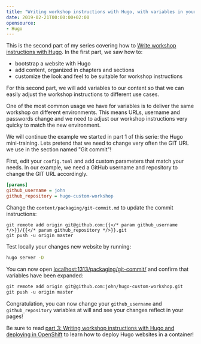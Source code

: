 ```yaml
---
title: "Writing workshop instructions with Hugo, with variables in your content"
date: 2019-02-21T00:00:00+02:00
opensource: 
- Hugo
---
```


This is the second part of my series covering how to
[Write workshop instructions with Hugo](../writing-workshop-instructions-with-hugo/).
In the first part, we saw how to:

- bootstrap a website with Hugo
- add content, organized in chapters and sections
- customize the look and feel to be suitable for workshop instructions

For this second part, we will add variables to our content so that we can easily
adjust the workshop instructions to different use cases.

<!--more-->

One of the most common usage we have for variables is to deliver the same workshop
on different environments. This means URLs, username and passwords change and we
need to adjust our workshop instructions very quicky to match the new environment.

We will continue the example we started in part 1 of this serie: the Hugo mini-training.
Lets pretend that we need to change very often the GIT URL we use in the section named
"Git commit"!

First, edit your `config.toml` and add custom parameters that match your needs.
In our example, we need a GitHub username and repository to change the GIT URL
accordingly.

```ini
[params]
github_username = john
github_repository = hugo-custom-workshop
```

Change the `content/packaging/git-commit.md` to update the commit instructions:

```raw
git remote add origin git@github.com:{{</* param github_username */>}}/{{</* param github_repository */>}}.git
git push -u origin master
```

Test locally your changes new website by running:

```sh
hugo server -D
```

You can now open [localhost:1313/packaging/git-commit/](http://localhost:1313/packaging/git-commit/)
and confirm that variables have been expanded:

```md
git remote add origin git@github.com:john/hugo-custom-workshop.git
git push -u origin master
```

Congratulation, you can now change your `github_username` and
`github_repository` variables at will and see your changes reflect in your
pages!

Be sure to read [part 3: Writing workshop instructions with Hugo and deploying in OpenShift](../writing-workshop-instructions-with-hugo-deploy-openshift/) to learn how to deploy Hugo websites in a container!